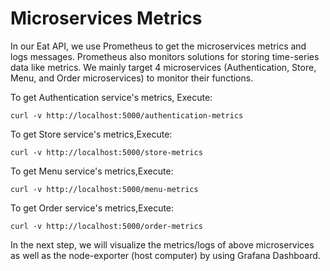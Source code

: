 # Microservices Metrics

In our Eat API, we use Prometheus to get the microservices metrics and logs messages. 
Prometheus also monitors solutions for storing time-series data like metrics. 
We mainly target 4 microservices (Authentication, Store, Menu, and Order microservices) to monitor their functions.

To get Authentication service's metrics, Execute:

`curl -v http://localhost:5000/authentication-metrics`

To get Store service's metrics,Execute:

`curl -v http://localhost:5000/store-metrics`

To get Menu service's metrics,Execute:

`curl -v http://localhost:5000/menu-metrics`

To get Order service's metrics,Execute:

`curl -v http://localhost:5000/order-metrics`

In the next step, we will visualize the metrics/logs of above microservices as well as the node-exporter (host computer) by using Grafana Dashboard.
